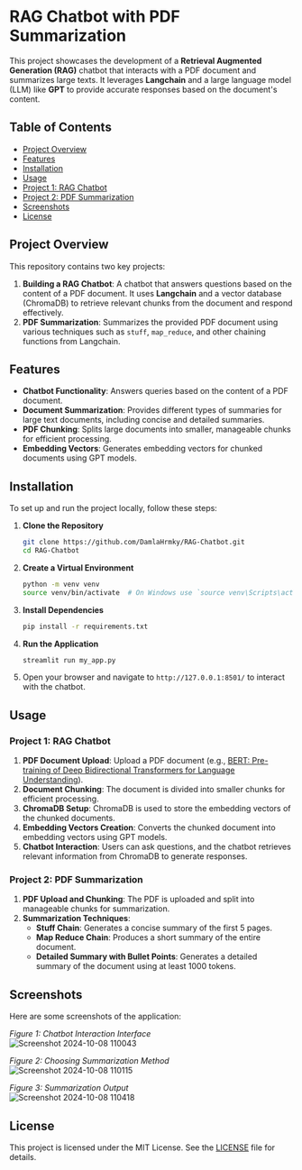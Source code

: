 # RAG Chatbot with PDF Summarization

This project showcases the development of a **Retrieval Augmented Generation (RAG)** chatbot that interacts with a PDF document and summarizes large texts. It leverages **Langchain** and a large language model (LLM) like **GPT**  to provide accurate responses based on the document's content.

## Table of Contents

- [Project Overview](#project-overview)
- [Features](#features)
- [Installation](#installation)
- [Usage](#usage)
- [Project 1: RAG Chatbot](#project-1-rag-chatbot)
- [Project 2: PDF Summarization](#project-2-pdf-summarization)
- [Screenshots](#screenshots)
- [License](#license)

## Project Overview

This repository contains two key projects:
1. **Building a RAG Chatbot**: A chatbot that answers questions based on the content of a PDF document. It uses **Langchain** and a vector database (ChromaDB) to retrieve relevant chunks from the document and respond effectively.
2. **PDF Summarization**: Summarizes the provided PDF document using various techniques such as `stuff`, `map_reduce`, and other chaining functions from Langchain.

## Features

- **Chatbot Functionality**: Answers queries based on the content of a PDF document.
- **Document Summarization**: Provides different types of summaries for large text documents, including concise and detailed summaries.
- **PDF Chunking**: Splits large documents into smaller, manageable chunks for efficient processing.
- **Embedding Vectors**: Generates embedding vectors for chunked documents using GPT models.

## Installation

To set up and run the project locally, follow these steps:

1. **Clone the Repository**

    ```bash
    git clone https://github.com/DamlaHrmky/RAG-Chatbot.git
    cd RAG-Chatbot
    ```

2. **Create a Virtual Environment**

    ```bash
    python -m venv venv
    source venv/bin/activate  # On Windows use `source venv\Scripts\activate`
    ```

3. **Install Dependencies**

    ```bash
    pip install -r requirements.txt
    ```

4. **Run the Application**

    ```bash
    streamlit run my_app.py
    ```

5. Open your browser and navigate to `http://127.0.0.1:8501/` to interact with the chatbot.

## Usage

### Project 1: RAG Chatbot

1. **PDF Document Upload**: Upload a PDF document (e.g., [BERT: Pre-training of Deep Bidirectional Transformers for Language Understanding](https://aclanthology.org/N19-1423.pdf)).
2. **Document Chunking**: The document is divided into smaller chunks for efficient processing.
3. **ChromaDB Setup**: ChromaDB is used to store the embedding vectors of the chunked documents.
4. **Embedding Vectors Creation**: Converts the chunked document into embedding vectors using GPT models.
5. **Chatbot Interaction**: Users can ask questions, and the chatbot retrieves relevant information from ChromaDB to generate responses.

### Project 2: PDF Summarization

1. **PDF Upload and Chunking**: The PDF is uploaded and split into manageable chunks for summarization.
2. **Summarization Techniques**:
   - **Stuff Chain**: Generates a concise summary of the first 5 pages.
   - **Map Reduce Chain**: Produces a short summary of the entire document.
   - **Detailed Summary with Bullet Points**: Generates a detailed summary of the document using at least 1000 tokens.

## Screenshots

Here are some screenshots of the application:

*Figure 1: Chatbot Interaction Interface*  
![Screenshot 2024-10-08 110043](https://github.com/user-attachments/assets/061dca0e-90a5-49ed-b5ff-b4fd090aece1)


*Figure 2: Choosing Summarization Method*  
![Screenshot 2024-10-08 110115](https://github.com/user-attachments/assets/26a98242-d6d1-4f7f-889d-fea87b4e0705)


*Figure 3: Summarization Output*  
![Screenshot 2024-10-08 110418](https://github.com/user-attachments/assets/27f85ae5-12be-4148-8963-2e9710ed755f)


## License

This project is licensed under the MIT License. See the [LICENSE](LICENSE) file for details.

